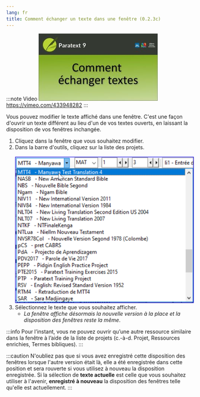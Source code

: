 ```yaml
---
lang: fr
title: Comment échanger un texte dans une fenêtre (0.2.3c)
---
```


:::note Video
[![0.2.3c ](../../media/0.2.3c.png)](https://vimeo.com/433948282)  
https://vimeo.com/433948282
:::

Vous pouvez modifier le texte affiché dans une fenêtre. C'est une façon d'ouvrir un texte différent au lieu d'un de vos textes ouverts, en laissant la disposition de vos fenêtres inchangée.

1.  Cliquez dans la fenêtre que vous souhaitez modifier.
1.  Dans la barre d'outils, cliquez sur la liste des projets.  
    ![](../../media/96fe167716dc127070eb385bb69c7424.png)
1.  Sélectionnez le texte que vous souhaitez afficher.
     -  *La fenêtre affiche désormais la nouvelle version à la place et la disposition des fenêtres reste la même*.

:::info
Pour l’instant, vous ne pouvez ouvrir qu’une autre ressource similaire dans la fenêtre à l’aide de la liste de projets (c.-à-d. Projet, Ressources enrichies, Termes bibliques).
:::

:::caution
N'oubliez pas que si vous avez enregistré cette disposition des fenêtres lorsque l'autre version était là, elle a été enregistrée dans cette position et sera rouverte si vous utilisez à nouveau la disposition enregistrée. Si la sélection de **texte actuelle** est celle que vous souhaitez utiliser à l'avenir, **enregistré à nouveau** la disposition des fenêtres telle qu'elle est actuellement.
:::

